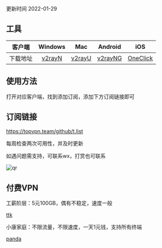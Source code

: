 更新时间 2022-01-29

## 工具

 客户端 | Windows | Mac | Android | iOS 
 :-: | :-: | :-:| :-:| :-:
 下载地址 | [v2rayN](https://github.com/2dust/v2rayN/releases/download/3.27/v2rayN-Core.zip) | [v2rayU](https://github.com/yanue/V2rayU/releases/tag/3.2.0) | [v2rayNG](https://github.com/2dust/v2rayNG/releases/download/1.4.12/v2rayNG_1.4.12_arm64-v8a.apk) | [OneClick](https://oneclick.earth/) 

## 使用方法

打开对应客户端，找到添加订阅，添加下方订阅链接即可

## 订阅链接

https://topvpn.team/github/t.list

每周检查两次可用性，并及时更新

如遇问题需支持，可联系wx，打赏也可联系

![qr](/Users/daming/Downloads/qr.jpg)

## 付费VPN

工薪阶层：5元100GB，偶有不稳定，速度一般

[ttk](https://www.ttkcloud.icu/#/register?code=Ea81Vlnq)

小康家庭：不限流量，不限速度，一天1元钱，支持所有终端

[panda](https://pandavpnpro.com/r/42056724)
